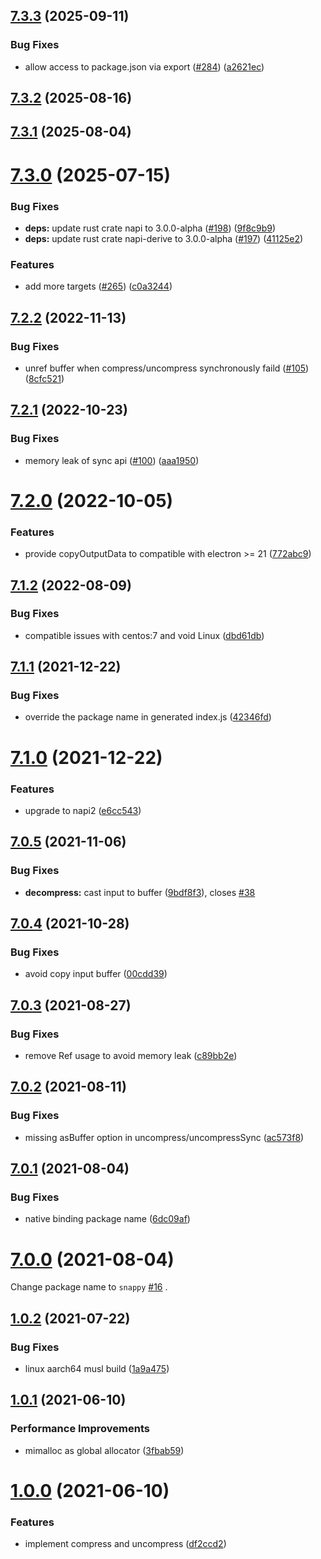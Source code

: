 ## [7.3.3](https://github.com/Brooooooklyn/snappy/compare/v7.3.2...v7.3.3) (2025-09-11)


### Bug Fixes

* allow access to package.json via export ([#284](https://github.com/Brooooooklyn/snappy/issues/284)) ([a2621ec](https://github.com/Brooooooklyn/snappy/commit/a2621ec00590163809c55b8deb853362d6450054))



## [7.3.2](https://github.com/Brooooooklyn/snappy/compare/v7.3.1...v7.3.2) (2025-08-16)



## [7.3.1](https://github.com/Brooooooklyn/snappy/compare/v7.3.0...v7.3.1) (2025-08-04)



# [7.3.0](https://github.com/Brooooooklyn/snappy/compare/v7.2.2...v7.3.0) (2025-07-15)


### Bug Fixes

* **deps:** update rust crate napi to 3.0.0-alpha ([#198](https://github.com/Brooooooklyn/snappy/issues/198)) ([9f8c9b9](https://github.com/Brooooooklyn/snappy/commit/9f8c9b9acf8bc05c79b07d4db0fb05e699c423a1))
* **deps:** update rust crate napi-derive to 3.0.0-alpha ([#197](https://github.com/Brooooooklyn/snappy/issues/197)) ([41125e2](https://github.com/Brooooooklyn/snappy/commit/41125e23b0f621ce1ebc0b956b366c660bba151e))


### Features

* add more targets ([#265](https://github.com/Brooooooklyn/snappy/issues/265)) ([c0a3244](https://github.com/Brooooooklyn/snappy/commit/c0a3244488975cfe6e41466386d0658982fef5d7))



## [7.2.2](https://github.com/Brooooooklyn/snappy/compare/v7.2.1...v7.2.2) (2022-11-13)

### Bug Fixes

- unref buffer when compress/uncompress synchronously faild ([#105](https://github.com/Brooooooklyn/snappy/issues/105)) ([8cfc521](https://github.com/Brooooooklyn/snappy/commit/8cfc5215763b5f49d454aec342cb6602b4220de4))

## [7.2.1](https://github.com/Brooooooklyn/snappy/compare/v7.2.0...v7.2.1) (2022-10-23)

### Bug Fixes

- memory leak of sync api ([#100](https://github.com/Brooooooklyn/snappy/issues/100)) ([aaa1950](https://github.com/Brooooooklyn/snappy/commit/aaa19500a35582b633d956a32beadaaa9a769c14))

# [7.2.0](https://github.com/Brooooooklyn/snappy/compare/v7.1.2...v7.2.0) (2022-10-05)

### Features

- provide copyOutputData to compatible with electron >= 21 ([772abc9](https://github.com/Brooooooklyn/snappy/commit/772abc94264c212ea3abed5bea27891f0821f175))

## [7.1.2](https://github.com/Brooooooklyn/snappy/compare/v7.1.1...v7.1.2) (2022-08-09)

### Bug Fixes

- compatible issues with centos:7 and void Linux ([dbd61db](https://github.com/Brooooooklyn/snappy/commit/dbd61db3de57921bf6c6f6acd809093ba417ea26))

## [7.1.1](https://github.com/Brooooooklyn/snappy/compare/v7.1.0...v7.1.1) (2021-12-22)

### Bug Fixes

- override the package name in generated index.js ([42346fd](https://github.com/Brooooooklyn/snappy/commit/42346fdd78ad4aa91e65a5d0cd176ea716459f72))

# [7.1.0](https://github.com/Brooooooklyn/snappy/compare/v7.0.5...v7.1.0) (2021-12-22)

### Features

- upgrade to napi2 ([e6cc543](https://github.com/Brooooooklyn/snappy/commit/e6cc5433eb503987d7e6f09f4346c7d317a3fccf))

## [7.0.5](https://github.com/Brooooooklyn/snappy/compare/v7.0.4...v7.0.5) (2021-11-06)

### Bug Fixes

- **decompress:** cast input to buffer ([9bdf8f3](https://github.com/Brooooooklyn/snappy/commit/9bdf8f39d4a6792798a3641b6a5b4d2d5dfe6b45)), closes [#38](https://github.com/Brooooooklyn/snappy/issues/38)

## [7.0.4](https://github.com/Brooooooklyn/snappy/compare/v7.0.3...v7.0.4) (2021-10-28)

### Bug Fixes

- avoid copy input buffer ([00cdd39](https://github.com/Brooooooklyn/snappy/commit/00cdd39a9576567620216ad01c8d063bac32ac77))

## [7.0.3](https://github.com/Brooooooklyn/snappy/compare/v7.0.2...v7.0.3) (2021-08-27)

### Bug Fixes

- remove Ref usage to avoid memory leak ([c89bb2e](https://github.com/Brooooooklyn/snappy/commit/c89bb2e278a1f9ad3a2e14c790e069bc699fe492))

## [7.0.2](https://github.com/Brooooooklyn/snappy/compare/v7.0.1...v7.0.2) (2021-08-11)

### Bug Fixes

- missing asBuffer option in uncompress/uncompressSync ([ac573f8](https://github.com/Brooooooklyn/snappy/commit/ac573f8523abd7cd3642eb8557fc51f43acbc34c))

## [7.0.1](https://github.com/Brooooooklyn/snappy/compare/v7.0.0...v7.0.1) (2021-08-04)

### Bug Fixes

- native binding package name ([6dc09af](https://github.com/Brooooooklyn/snappy/commit/6dc09af844700875dd1594fb70ec3b3af37de78b))

# [7.0.0](https://github.com/Brooooooklyn/snappy/compare/v1.0.2...v7.0.0) (2021-08-04)

Change package name to `snappy` [#16](https://github.com/Brooooooklyn/snappy/issues/16) .

## [1.0.2](https://github.com/Brooooooklyn/snappy/compare/v1.0.1...v1.0.2) (2021-07-22)

### Bug Fixes

- linux aarch64 musl build ([1a9a475](https://github.com/Brooooooklyn/snappy/commit/1a9a475c2aef170abfd9e1e4d8eeb4d955384fa0))

## [1.0.1](https://github.com/Brooooooklyn/snappy/compare/v1.0.0...v1.0.1) (2021-06-10)

### Performance Improvements

- mimalloc as global allocator ([3fbab59](https://github.com/Brooooooklyn/snappy/commit/3fbab59ba2c095bb1b2a819eb3445ca06fc743c4))

# [1.0.0](https://github.com/Brooooooklyn/snappy/compare/df2ccd289ca2418504aff3a8fd65cc75c34ce6d8...v1.0.0) (2021-06-10)

### Features

- implement compress and uncompress ([df2ccd2](https://github.com/Brooooooklyn/snappy/commit/df2ccd289ca2418504aff3a8fd65cc75c34ce6d8))
